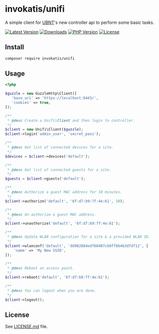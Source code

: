 # invokatis/unifi
A simple client for [UBNT](https://www.ubnt.com/)'s new controller api to perform some basic tasks.

[![Latest Version][latest-version-image]][latest-version-url]
[![Downloads][downloads-image]][downloads-url]
[![PHP Version][php-version-image]][php-version-url]
[![License][license-image]][license-url]

Install
-------
```bash
composer require invokatis/unifi
```

Usage
-----
```php
<?php

$guzzle = new GuzzleHttp\Client([
   'base_uri' => 'https://localhost:8443/',
   'cookies' => true,
]);

/**
 * @desc Create a Unifi\Client and then login to controller.
 */
$client = new Unifi\Client($guzzle);
$client->login('admin_user', 'secret_pass');

/**
 * @desc Get list of connected devices for a site.
 */
$devices = $client->devices('default');

/**
 * @desc Get list of connected guests for a site.
 */
$guests = $client->guests('default');

/**
 * @desc Authorize a guest MAC address for 10 minutes.
 */
$client->authorize('default', '6f:d7:b9:7f:4e:61', 10);

/**
 * @desc Un-authorize a guest MAC address.
 */
$client->unauthorize('default', '6f:d7:b9:7f:4e:61');

/**
 * @desc Update WLAN configuration for a site & a provided WLAN ID.
 */
$client->wlanconf('default', 'dd982884edf68487cb8ff664b3dfdf12', [
    'name' => 'My New SSID',
]);

/**
 * @desc Reboot an access point.
 */
$client->reboot('default', '6f:d7:b9:7f:4e:61');

/**
 * @desc You can logout when you are done.
 */
$client->logout();
```

License
------
See [LICENSE.md][license-url] file.

[latest-version-image]: https://img.shields.io/github/release/invokatis/unifi.svg?style=flat-square
[latest-version-url]: https://github.com/invokatis/unifi/releases
[downloads-image]: https://img.shields.io/packagist/dt/invokatis/unifi.svg?style=flat-square
[downloads-url]: https://packagist.org/packages/invokatis/unifi
[php-version-image]: http://img.shields.io/badge/php-5.4+-8892be.svg?style=flat-square
[php-version-url]: https://packagist.org/packages/invokatis/unifi
[license-image]: https://img.shields.io/badge/license-MIT-brightgreen.svg?style=flat-square
[license-url]: LICENSE.md
